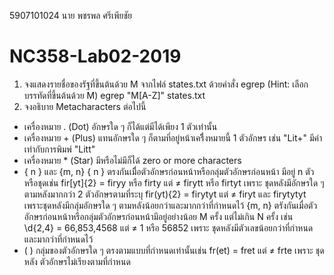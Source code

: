 5907101024 นาย พชรพล ศรีเพียชัย

# NC358-Lab02-2019
1. จงแสดงรายชื่อของรัฐที่ขึ้นต้นด้วย M จากไฟล์ states.txt ด้วยคำสั่ง egrep (Hint: เลือกบรรทัดที่ขึ้นต้นด้วย M)
egrep "M[A-Z]" states.txt
2. จงอธิบาย Metacharacters ต่อไปนี้
  - เครื่องหมาย . (Dot)
  อักษรใด ๆ ก็ได้แต่มีได้เพียง 1 ตัวเท่านั้น
  - เครื่องหมาย + (Plus)
  แทนอักษรใด ๆ ก็ตามที่อยู่หน้าเครื่ิงหมายนี้ 1 ตัวอักษร เช่น "Lit+" มีค่าเท่ากับการพิมพ์ "Litt"
  - เครื่องหมาย * (Star)
   มีหรือไม่มีก็ได้ zero or more characters
  - { n } และ {m, n}
 { n } ตรงกันเมื่ิอตัวอักษรก่อนหน้าหรือกลุ่มตัวอักษรก่อนหน้า มีอยู่ n ตัวหรือชุดเช่น fir[yt]{2} = firyy หรือ firty แต่ ≠ firytt หรือ firtyt เพราะ ชุดหลังมีอักษรใด ๆ ตามหลังมากกว่า 2 ตัวอักษรตามที่ระบุ fir(yt){2} = firytyt แต่ ≠ firyt และ firytytyt เพราะชุดหลังมีกลุ่มอักษรใด ๆ ตามหลังน้อยกว่าและมากกว่าที่กำหนดไว้
{m, n} ตรังกันเมื่อตัวอักษรก่อนหน้าหรือกลุ่มตัวอักษรก่อนหน้ามีอยู่อย่างน้อย M ครั้ง แต่ไม่เกิน N ครั้ง เช่น \d{2,4} = 66,853,4568 แต่ ≠ 1 หรือ 56852 เพราะ ชุดหลังมีตัวเลขน้อยกว่าที่กำหนดและมากว่าที่กำหนดไว้
  - ( )
  กลุ่มของตัวอักษรใด ๆ ตรงตามแบบที่กำหนดเท่านั้นเช่น fr(et) = fret แต่ ≠ frte เพราะ ชุดหลัง ตัวอักษรไม่เรียงตามที่กำหนด
